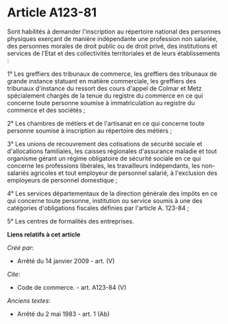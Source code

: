 # Article A123-81

Sont habilités à demander l'inscription au répertoire national des personnes physiques exerçant de manière indépendante une
profession non salariée, des personnes morales de droit public ou de droit privé, des institutions et services de l'Etat et
des collectivités territoriales et de leurs établissements : 

1° Les greffiers des tribunaux de commerce, les greffiers des tribunaux de grande instance statuant en matière commerciale,
les greffiers des tribunaux d'instance du ressort des cours d'appel de Colmar et Metz spécialement chargés de la tenue du
registre du commerce en ce qui concerne toute personne soumise à immatriculation au registre du commerce et des sociétés ; 

2° Les chambres de métiers et de l'artisanat en ce qui concerne toute personne soumise à inscription au répertoire des
métiers ; 

3° Les unions de recouvrement des cotisations de sécurité sociale et d'allocations familiales, les caisses régionales
d'assurance maladie et tout organisme gérant un régime obligatoire de sécurité sociale en ce qui concerne les professions
libérales, les travailleurs indépendants, les non-salariés agricoles et tout employeur de personnel salarié, à l'exclusion
des employeurs de personnel domestique ; 

4° Les services départementaux de la direction générale des impôts en ce qui concerne toute personne, institution ou service
soumis à une des catégories d'obligations fiscales définies par l'article A. 123-84 ; 

5° Les centres de formalités des entreprises.

**Liens relatifs à cet article**

_Créé par_:

  - Arrêté du 14 janvier 2009 - art. (V)

_Cite_:

  - Code de commerce. - art. A123-84 (V)

_Anciens textes_:

  - Arrêté du 2 mai 1983 - art. 1 (Ab)
